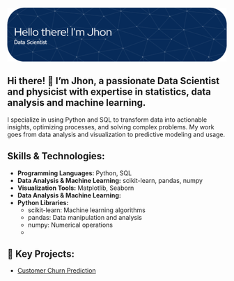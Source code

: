 ![Header](./github-header-image.png)

## Hi there! 👋 I’m Jhon, a passionate Data Scientist and physicist with expertise in statistics, data analysis and machine learning.

I specialize in using Python and SQL to transform data into actionable insights, optimizing processes, and solving complex problems. My work goes from data analysis and visualization to predictive modeling and usage.

##  Skills & Technologies:
- **Programming Languages:** Python, SQL
- **Data Analysis & Machine Learning:** scikit-learn, pandas, numpy
- **Visualization Tools:** Matplotlib, Seaborn
- **Data Analysis & Machine Learning:**
- **Python Libraries:**
  - scikit-learn: Machine learning algorithms
  - pandas: Data manipulation and analysis
  - numpy: Numerical operations
  - 
## 🌟 Key Projects:
- [Customer Churn Prediction]([https://github.com/octocat/Spoon-Knife](https://github.com/Yodaime22/Customer_churn_prediction.git))


<!--
**Yodaime22/Yodaime22** is a ✨ _special_ ✨ repository because its `README.md` (this file) appears on your GitHub profile.

Here are some ideas to get you started:

- 🔭 I’m currently working on ...
- 🌱 I’m currently learning ...
- 👯 I’m looking to collaborate on ...
- 🤔 I’m looking for help with ...
- 💬 Ask me about ...
- 📫 How to reach me: ...
- 😄 Pronouns: ...
- ⚡ Fun fact: ...
-->
